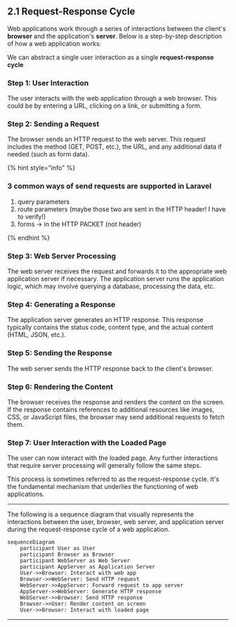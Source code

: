 ## 2.1 Request-Response Cycle

Web applications work through a series of interactions between the client's **browser** and the application's **server**. Below is a step-by-step description of how a web application works:

We can abstract a single user interaction as a single **request-response cycle**


### Step 1: User Interaction
The user interacts with the web application through a web browser. This could be by entering a URL, clicking on a link, or submitting a form.

### Step 2: Sending a Request
The browser sends an HTTP request to the web server. This request includes the method (GET, POST, etc.), the URL, and any additional data if needed (such as form data).


{% hint style="info" %}
### 3 common ways of send requests are supported in Laravel

1. query parameters
2. route parameters (maybe those two are sent in the HTTP header! I have to verify!)
3. forms -> in the HTTP PACKET (not header)

{% endhint %}

### Step 3: Web Server Processing
The web server receives the request and forwards it to the appropriate web application server if necessary. The application server runs the application logic, which may involve querying a database, processing the data, etc.

### Step 4: Generating a Response
The application server generates an HTTP response. This response typically contains the status code, content type, and the actual content (HTML, JSON, etc.).

### Step 5: Sending the Response
The web server sends the HTTP response back to the client's browser.

### Step 6: Rendering the Content
The browser receives the response and renders the content on the screen. If the response contains references to additional resources like images, CSS, or JavaScript files, the browser may send additional requests to fetch them.

### Step 7: User Interaction with the Loaded Page
The user can now interact with the loaded page. Any further interactions that require server processing will generally follow the same steps.

This process is sometimes referred to as the request-response cycle. It's the fundamental mechanism that underlies the functioning of web applications.

---

The following is a sequence diagram that visually represents the interactions between the user, browser, web server, and application server during the request-response cycle of a web application.

```mermaid
sequenceDiagram
    participant User as User
    participant Browser as Browser
    participant WebServer as Web Server
    participant AppServer as Application Server
    User->>Browser: Interact with web app
    Browser->>WebServer: Send HTTP request
    WebServer->>AppServer: Forward request to app server
    AppServer->>WebServer: Generate HTTP response
    WebServer->>Browser: Send HTTP response
    Browser->>User: Render content on screen
    User->>Browser: Interact with loaded page
```

---

